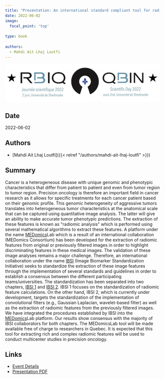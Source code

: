 ```yaml
---
title: "Presentation: An international standard compliant tool for radiomic feature extraction from medical images"
date: 2022-06-02
image:
  focal_point: 'top'

type: book

authors:
  - Mahdi Ait Lhaj Loutfi
---
```


![RBIQ](featured.jpg)

## Date

2022-06-02

## Authors

- [Mahdi Ait Lhaj Loutfi]({{< relref "/authors/mahdi-ait-lhaj-loutfi" >}})

## Summary 

Cancer is a heterogeneous disease with unique genomic and phenotypic characteristics that differ from patient to 
patient and even from tumor region to tumor region. Precision oncology is therefore an important field in cancer 
research as it allows for specific treatments for each cancer patient based on their genomic profile. This genomic 
heterogeneity of aggressive tumors translates into heterogeneous tumor characteristics at the anatomical scale that 
can be captured using quantitative image analysis. The latter will give an ability to make accurate tumor phenotypic 
predictions. The extraction of these features is known as "radiomic analysis" which is performed using several 
mathematical algorithms to extract these features. A platform under the name [MEDomics](https://www.medomics.ai/)Lab 
which is a result of an international collaboration (MEDomics Consortium) has been developed for the extraction of 
radiomic features from original or previously filtered images in order to highlight discriminating features in these 
medical images. The validation of these image analyses remains a major challenge. Therefore, an international 
collaboration under the name [IBSI](https://theibsi.github.io/) (Image Biomarker Standardization Initiative) seeks 
to standardize the extraction of these image features through the implementation of several standards and guidelines 
in order to establish a consensus between the different participating teams/universities. The standardization has 
been separated into two chapters, [IBSI 1](https://theibsi.github.io/ibsi1/) and 
[IBSI 2](https://theibsi.github.io/ibsi2/). IBSI 1 focuses on the standardization of radiomic feature calculations. 
On the other hand, IBSI 2, which is currently under development, targets the standardization of the implementation 
of convolutional filters (e.g., Gaussian Laplacian, wavelet-based filter) as well as the extraction of radiomic 
features from the previously filtered images. We have integrated the procedures established by IBSI into the 
[MEDomics](https://www.medomics.ai/)Lab platform. Our results show consensus with the majority of IBSI collaborators 
for both chapters. The MEDomicsLab tool will be made available free of charge to researchers in Quebec. It is 
expected that this tool for extracting rich and complex radiomic features will be used to conduct multicenter studies 
in precision oncology.

## Links

- [Event Details](https://event.fourwaves.com/fr/qbinscientificday2022/resumes/1277c5e9-e4bf-4739-9265-d21af534e94f)
- [Presentation PDF](https://cdn.fourwaves.com/static/media/formdata/985f0c64-8ac6-4c6f-a03c-146a28691c26/dd5a0f94-52a1-4c97-8ca9-20fd067fc568.pdf)
